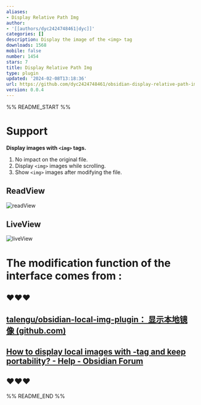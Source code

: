 ```yaml
---
aliases:
- Display Relative Path Img
author:
- '[[authors/dyc2424748461|dyc]]'
categories: []
description: Display the image of the <img> tag
downloads: 1568
mobile: false
number: 1454
stars: 7
title: Display Relative Path Img
type: plugin
updated: '2024-02-08T13:18:36'
url: https://github.com/dyc2424748461/obsidian-display-relative-path-img
version: 0.0.4
---
```


%% README_START %%





# Support

**Display images with `<img>` tags.**

1. No impact on the original file.
2. Display `<img>` images while scrolling.
3. Show `<img>` images after modifying the file.

## ReadView

![readView](https://raw.githubusercontent.com/dyc2424748461/obsidian-display-relative-path-img/HEAD/🖼️IMG/README_img/readView.gif)

## LiveView

![liveView](https://raw.githubusercontent.com/dyc2424748461/obsidian-display-relative-path-img/HEAD/🖼️IMG/README_img/liveView.gif)

# The modification function of the interface comes from :

## ❤️❤️❤️

## [talengu/obsidian-local-img-plugin： 显示本地镜像 (github.com)](https://github.com/talengu/obsidian-local-img-plugin)

## [How to display local images with -tag and keep portability? - Help - Obsidian Forum](https://forum.obsidian.md/t/how-to-display-local-images-with-img-tag-and-keep-portability/37270)

## ❤️❤️❤️



%% README_END %%